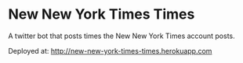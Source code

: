 # New New York Times Times

A twitter bot that posts times the New New York Times account posts.

Deployed at: http://new-new-york-times-times.herokuapp.com
